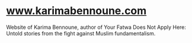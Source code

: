 www.karimabennoune.com
==================

Website of Karima Bennoune, author of Your Fatwa Does Not Apply Here: Untold stories from the fight against Muslim fundamentalism.
